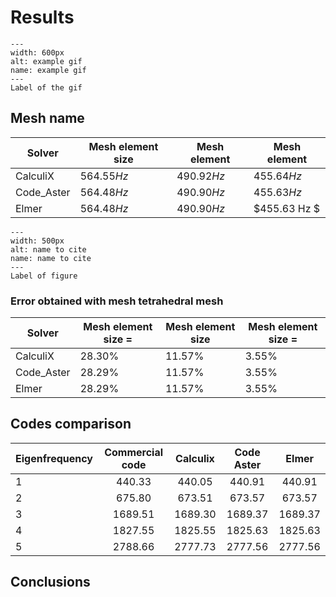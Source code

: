 # Results

```{figure} ./example.gif
---
width: 600px
alt: example gif
name: example gif
---
Label of the gif
```

## Mesh name

| Solver                |Mesh element size        | Mesh element             | Mesh element             |
|-----------------------|-----------------------  |-------------------------|---------------------------|
| CalculiX              | $564.55 Hz$             | $490.92 Hz$             | $455.64 Hz$               |    
| Code_Aster            | $564.48 Hz$             | $490.90 Hz$             | $455.63 Hz$               |
| Elmer                 | $564.48 Hz$             | $490.90 Hz$             | $455.63 Hz $              |


```{figure} ./name_of)figure.png
---
width: 500px
alt: name to cite
name: name to cite
---
Label of figure
```
### Error obtained with mesh tetrahedral mesh

| Solver                |Mesh element size =      | Mesh element size       | Mesh element size =       |
|-----------------------|-----------------------  |-------------------------|---------------------------|
| CalculiX              | $28.30 \%$              | $11.57 \%$              | $3.55 \%$                 |    
| Code_Aster            | $28.29 \%$              | $11.57 \%$              | $3.55 \%$                 |
| Elmer                 | $28.29 \%$              | $11.57 \%$              | $3.55 \%$                 |



## Codes comparison

| Eigenfrequency | Commercial code | Calculix | Code Aster |  Elmer  |
|----------------|:---------------:|:--------:|:----------:|:-------:|
|              1 |      440.33     |  440.05  |   440.91   |  440.91 |
|              2 |      675.80     |  673.51  |   673.57   |  673.57 |
|              3 |     1689.51     |  1689.30 |   1689.37  | 1689.37 |
|              4 |     1827.55     |  1825.55 |   1825.63  | 1825.63 |
|              5 |     2788.66     |  2777.73 |   2777.56  | 2777.56 |


## Conclusions
